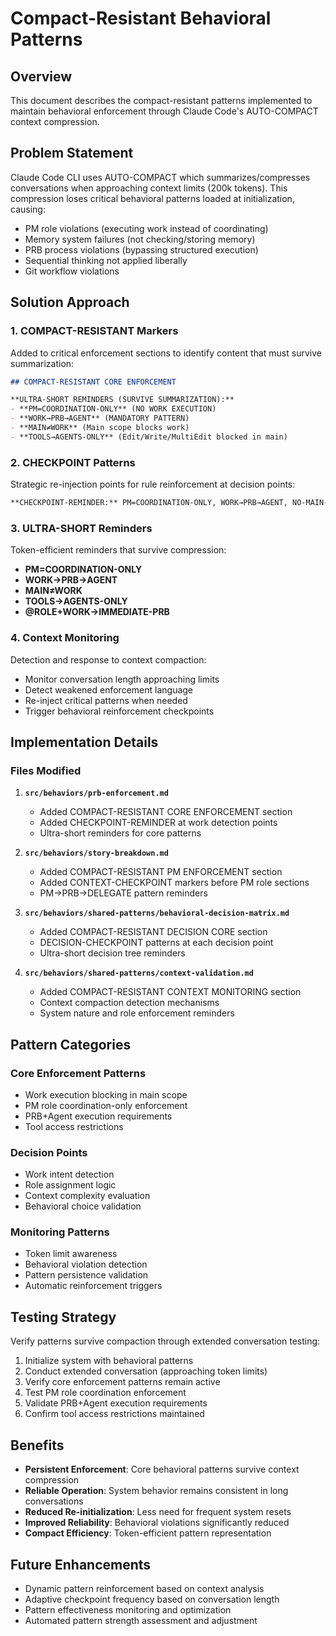 # Compact-Resistant Behavioral Patterns

## Overview

This document describes the compact-resistant patterns implemented to maintain behavioral enforcement through Claude Code's AUTO-COMPACT context compression.

## Problem Statement

Claude Code CLI uses AUTO-COMPACT which summarizes/compresses conversations when approaching context limits (200k tokens). This compression loses critical behavioral patterns loaded at initialization, causing:

- PM role violations (executing work instead of coordinating)
- Memory system failures (not checking/storing memory)
- PRB process violations (bypassing structured execution)
- Sequential thinking not applied liberally
- Git workflow violations

## Solution Approach

### 1. COMPACT-RESISTANT Markers

Added to critical enforcement sections to identify content that must survive summarization:

```markdown
## COMPACT-RESISTANT CORE ENFORCEMENT

**ULTRA-SHORT REMINDERS (SURVIVE SUMMARIZATION):**
- **PM=COORDINATION-ONLY** (NO WORK EXECUTION)
- **WORK→PRB→AGENT** (MANDATORY PATTERN)
- **MAIN≠WORK** (Main scope blocks work)
- **TOOLS→AGENTS-ONLY** (Edit/Write/MultiEdit blocked in main)
```

### 2. CHECKPOINT Patterns

Strategic re-injection points for rule reinforcement at decision points:

```markdown
**CHECKPOINT-REMINDER:** PM=COORDINATION-ONLY, WORK→PRB→AGENT, NO-MAIN-EXECUTION
```

### 3. ULTRA-SHORT Reminders

Token-efficient reminders that survive compression:

- **PM=COORDINATION-ONLY**
- **WORK→PRB→AGENT**
- **MAIN≠WORK**
- **TOOLS→AGENTS-ONLY**
- **@ROLE+WORK→IMMEDIATE-PRB**

### 4. Context Monitoring

Detection and response to context compaction:

- Monitor conversation length approaching limits
- Detect weakened enforcement language
- Re-inject critical patterns when needed
- Trigger behavioral reinforcement checkpoints

## Implementation Details

### Files Modified

1. **`src/behaviors/prb-enforcement.md`**
   - Added COMPACT-RESISTANT CORE ENFORCEMENT section
   - Added CHECKPOINT-REMINDER at work detection points
   - Ultra-short reminders for core patterns

2. **`src/behaviors/story-breakdown.md`**
   - Added COMPACT-RESISTANT PM ENFORCEMENT section
   - Added CONTEXT-CHECKPOINT markers before PM role sections
   - PM→PRB→DELEGATE pattern reminders

3. **`src/behaviors/shared-patterns/behavioral-decision-matrix.md`**
   - Added COMPACT-RESISTANT DECISION CORE section
   - DECISION-CHECKPOINT patterns at each decision point
   - Ultra-short decision tree reminders

4. **`src/behaviors/shared-patterns/context-validation.md`**
   - Added COMPACT-RESISTANT CONTEXT MONITORING section
   - Context compaction detection mechanisms
   - System nature and role enforcement reminders

## Pattern Categories

### Core Enforcement Patterns
- Work execution blocking in main scope
- PM role coordination-only enforcement
- PRB+Agent execution requirements
- Tool access restrictions

### Decision Points
- Work intent detection
- Role assignment logic
- Context complexity evaluation
- Behavioral choice validation

### Monitoring Patterns
- Token limit awareness
- Behavioral violation detection
- Pattern persistence validation
- Automatic reinforcement triggers

## Testing Strategy

Verify patterns survive compaction through extended conversation testing:

1. Initialize system with behavioral patterns
2. Conduct extended conversation (approaching token limits)
3. Verify core enforcement patterns remain active
4. Test PM role coordination enforcement
5. Validate PRB+Agent execution requirements
6. Confirm tool access restrictions maintained

## Benefits

- **Persistent Enforcement**: Core behavioral patterns survive context compression
- **Reliable Operation**: System behavior remains consistent in long conversations
- **Reduced Re-initialization**: Less need for frequent system resets
- **Improved Reliability**: Behavioral violations significantly reduced
- **Compact Efficiency**: Token-efficient pattern representation

## Future Enhancements

- Dynamic pattern reinforcement based on context analysis
- Adaptive checkpoint frequency based on conversation length
- Pattern effectiveness monitoring and optimization
- Automated pattern strength assessment and adjustment